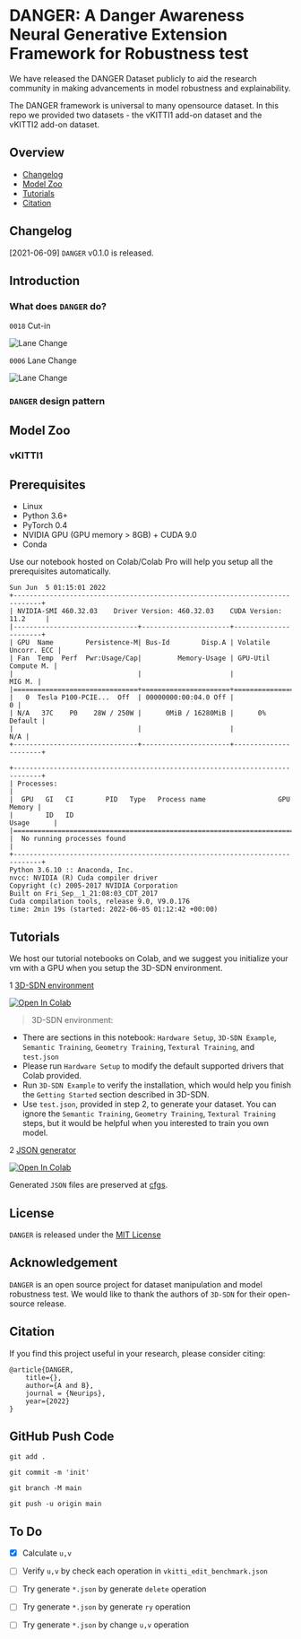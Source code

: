 # DANGER: A Danger Awareness Neural Generative Extension Framework for Robustness test
We have released the DANGER Dataset publicly to aid the research community in making advancements in model robustness and explainability.

The DANGER framework is universal to many opensource dataset. In this repo we provided two datasets - the vKITTI1 add-on dataset and the vKITTI2 add-on dataset.

## Overview
- [Changelog](#changelog)
- [Model Zoo](#model-zoo)
- [Tutorials](#tutorials)
- [Citation](#citation)

## Changelog
[2021-06-09] `DANGER` v0.1.0 is released.

## Introduction

### What does `DANGER` do?

`0018` Cut-in

![Lane Change](https://github.com/jayhsu0627/DANGER/blob/main/Pics/0018_motion.gif)

`0006` Lane Change

![Lane Change](https://github.com/jayhsu0627/DANGER/blob/main/Pics/0006_motion.gif)


### `DANGER` design pattern


## Model Zoo

### vKITTI1 
## Prerequisites

- Linux
- Python 3.6+
- PyTorch 0.4
- NVIDIA GPU (GPU memory > 8GB) + CUDA 9.0
- Conda
  
Use our notebook hosted on Colab/Colab Pro will help you setup all the prerequisites automatically.

```
Sun Jun  5 01:15:01 2022       
+-----------------------------------------------------------------------------+
| NVIDIA-SMI 460.32.03    Driver Version: 460.32.03    CUDA Version: 11.2     |
|-------------------------------+----------------------+----------------------+
| GPU  Name        Persistence-M| Bus-Id        Disp.A | Volatile Uncorr. ECC |
| Fan  Temp  Perf  Pwr:Usage/Cap|         Memory-Usage | GPU-Util  Compute M. |
|                               |                      |               MIG M. |
|===============================+======================+======================|
|   0  Tesla P100-PCIE...  Off  | 00000000:00:04.0 Off |                    0 |
| N/A   37C    P0    28W / 250W |      0MiB / 16280MiB |      0%      Default |
|                               |                      |                  N/A |
+-------------------------------+----------------------+----------------------+
                                                                               
+-----------------------------------------------------------------------------+
| Processes:                                                                  |
|  GPU   GI   CI        PID   Type   Process name                  GPU Memory |
|        ID   ID                                                   Usage      |
|=============================================================================|
|  No running processes found                                                 |
+-----------------------------------------------------------------------------+
Python 3.6.10 :: Anaconda, Inc.
nvcc: NVIDIA (R) Cuda compiler driver
Copyright (c) 2005-2017 NVIDIA Corporation
Built on Fri_Sep__1_21:08:03_CDT_2017
Cuda compilation tools, release 9.0, V9.0.176
time: 2min 19s (started: 2022-06-05 01:12:42 +00:00)
```

## Tutorials
We host our tutorial notebooks on Colab, and we suggest you initialize your vm with a GPU when you setup the 3D-SDN environment.

1 [3D-SDN environment](https://github.com/jayhsu0627/DANGER/blob/main/docs/CUDA9_3D_SDN.ipynb)

[![Open In Colab](https://colab.research.google.com/assets/colab-badge.svg)](https://colab.research.google.com/drive/1zOJ8YydPx3a-cLl8nwKA7M66eJ5DhlSU?usp=sharing)
>3D-SDN environment:
* There are sections in this notebook: `Hardware Setup`, `3D-SDN Example`, `Semantic Training`, `Geometry Training`, `Textural Training`, and `test.json`
* Please run `Hardware Setup` to modify the default supported drivers that Colab provided.
* Run `3D-SDN Example` to verify the installation, which would help you finish the `Getting Started` section described in 3D-SDN.
* Use `test.json`, provided in step 2, to generate your dataset. You can ignore the `Semantic Training`, `Geometry Training`, `Textural Training` steps, but it would be helpful when you interested to train you own model.

2 [JSON generator](https://github.com/jayhsu0627/DANGER/blob/main/docs/Design_JSON.ipynb)

[![Open In Colab](https://colab.research.google.com/assets/colab-badge.svg)](https://colab.research.google.com/drive/1vFl4zFHlEVxBBqOe_Q6wgT_zsQC1F8W_?usp=sharing)

Generated `JSON` files are preserved at [cfgs](/cfgs/).

## License
`DANGER` is released under the [MIT License](/LICENSE)

## Acknowledgement
`DANGER` is an open source project for dataset manipulation and model robustness test.
We would like to thank the authors of `3D-SDN` for their open-source release.

## Citation
If you find this project useful in your research, please consider citing:

```
@article{DANGER,
    title={},
    author={A and B},
    journal = {Neurips},
    year={2022}
}

```
## GitHub Push Code
```
git add .

git commit -m 'init'

git branch -M main

git push -u origin main
```
## To Do

- [x] Calculate `u,v` 
- [ ] Verify `u,v`  by check each operation in `vkitti_edit_benchmark.json`
- [ ] Try generate `*.json` by generate `delete` operation
- [ ] Try generate `*.json` by generate `ry` operation
- [ ] Try generate `*.json` by change `u,v` operation


